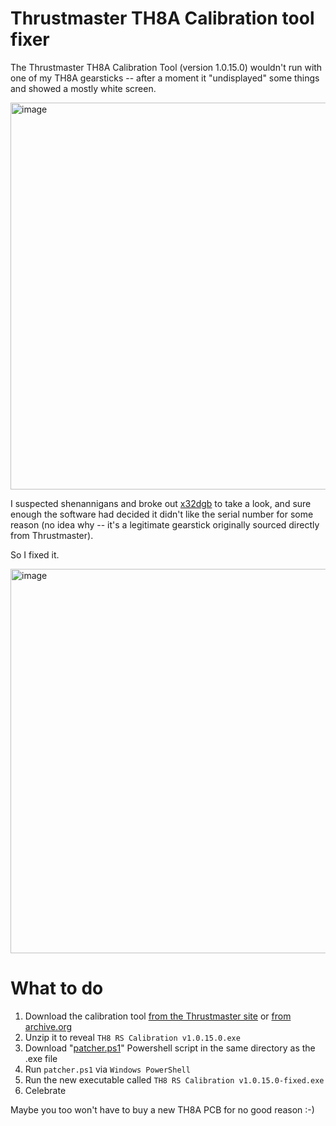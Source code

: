 # Thrustmaster TH8A Calibration tool fixer

The Thrustmaster TH8A Calibration Tool (version 1.0.15.0) wouldn't run with one of my TH8A gearsticks -- after a moment it "undisplayed" some things and showed a mostly white screen.

<img width="944" height="619" alt="image" src="https://github.com/user-attachments/assets/b7b5d398-bcc8-4b00-8c79-609ced121156" />

I suspected shenannigans and broke out [x32dgb](https://x64dbg.com/) to take a look, and sure enough the software had decided it didn't like the serial number for some reason (no idea why -- it's a legitimate gearstick originally sourced directly from Thrustmaster).

So I fixed it.

<img width="942" height="615" alt="image" src="https://github.com/user-attachments/assets/9f1da87e-fb55-46e1-8fc8-5f02ca334a44" />

# What to do

1. Download the calibration tool [from the Thrustmaster site](https://ts.thrustmaster.com/download/accessories/pc/wheels/exe/th8rs/TH8RS_tool_v10150.zip) or [from archive.org](https://web.archive.org/web/20250722230836/https://ts.thrustmaster.com/download/accessories/pc/wheels/exe/TH8RS/TH8RS_tool_v10150.zip)
2. Unzip it to reveal `TH8 RS Calibration v1.0.15.0.exe`
3. Download "[patcher.ps1](patcher.ps1)" Powershell script in the same directory as the .exe file
4. Run `patcher.ps1` via `Windows PowerShell`
5. Run the new executable called `TH8 RS Calibration v1.0.15.0-fixed.exe`
6. Celebrate

Maybe you too won't have to buy a new TH8A PCB for no good reason :-)


